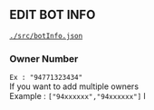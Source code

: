 



## EDIT BOT INFO
[`./src/botInfo.json`](./src/json/botInfo.json)

### Owner Number
  `Ex : "94771323434"`<br>
  If you want to add multiple owners<br>
   Example : `["94xxxxxx","94xxxxxx"]`
l
